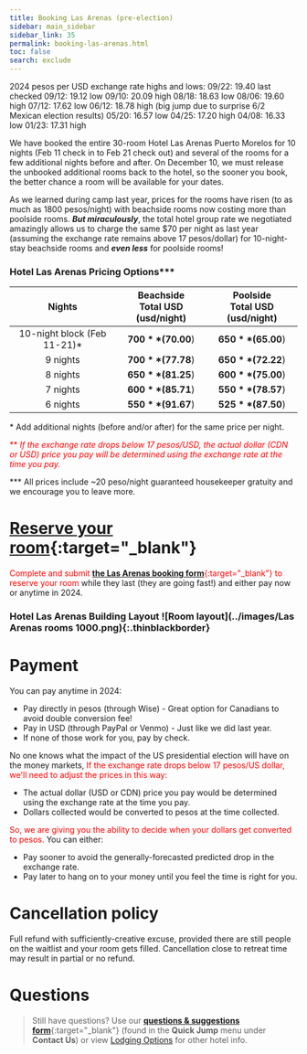 ```yaml
---
title: Booking Las Arenas (pre-election)
sidebar: main_sidebar
sidebar_link: 35
permalink: booking-las-arenas.html
toc: false
search: exclude
---
```


2024 pesos per USD exchange rate highs and lows:
09/22: 19.40 last checked
09/12: 19.12 low
09/10: 20.09 high
08/18: 18.63 low
08/06: 19.60 high
07/12: 17.62 low
06/12: 18.78 high (big jump due to surprise 6/2 Mexican election results)
05/20: 16.57 low
04/25: 17.20 high
04/08: 16.33 low
01/23: 17.31 high

We have booked the entire 30-room Hotel Las Arenas Puerto Morelos for 10 nights (Feb 11 check in to Feb 21 check out) and several of the rooms for a few additional nights before and after. On December 10, we must release the unbooked additional rooms back to the hotel, so the sooner you book, the better chance a room will be available for your dates.

As we learned during camp last year, prices for the rooms have risen (to as much as 1800 pesos/night) with beachside rooms now costing more than poolside rooms. ***But miraculously***, the total hotel group rate we negotiated amazingly allows us to charge the same $70 per night as last year (assuming the exchange rate remains above 17 pesos/dollar) for 10-night-stay beachside rooms and ***even less*** for poolside rooms!

### Hotel Las Arenas Pricing Options***

| Nights | Beachside<br>Total USD (usd/night) | Poolside<br>Total USD (usd/night) |
| :--------------------------------------------------------: | :----------------------------------: | :----------------------------------: |
| 10-night block (Feb 11-21)* |            **$700** ($70.00<span style="color:red">**</span>)            | **$650** ($65.00<span style="color:red">**</span>) |
| 9 nights                                                |            **$700** ($77.78<span style="color:red">**</span>)            | **$650** ($72.22<span style="color:red">**</span>) |
| 8 nights                                                |            **$650** ($81.25<span style="color:red">**</span>)            | **$600** ($75.00<span style="color:red">**</span>) |
| 7 nights                                                |            **$600** ($85.71<span style="color:red">**</span>)            | **$550** ($78.57<span style="color:red">**</span>) |
| 6 nights                                                |            **$550** ($91.67<span style="color:red">**</span>)            | **$525** ($87.50<span style="color:red">**</span>) |

<!-- \* Add up to 10 additional nights (before and/or after) for the same price per night. Additional discount available for 21+ nights.-->
\* Add additional nights (before and/or after) for the same price per night.

<span style="color:red">\** *If the exchange rate drops below 17 pesos/USD, the actual dollar (CDN or USD) price you pay will be determined using the exchange rate at the time you pay.*</span>

\*\*\* All prices include ~20 peso/night guaranteed housekeeper gratuity and we encourage you to leave more.

# [Reserve your room](https://docs.google.com/forms/d/e/1FAIpQLSct3SrTHl76pMYcZ5z9-eWdLCjCXzf4igqfVk689qA42YuyWA/viewform){:target="_blank"}
<span style="color:red">Complete and submit [**the Las Arenas booking form**](https://docs.google.com/forms/d/e/1FAIpQLSct3SrTHl76pMYcZ5z9-eWdLCjCXzf4igqfVk689qA42YuyWA/viewform){:target="_blank"} to reserve your room</span> while they last (they are going fast!) and either pay now or anytime in 2024.

<!-- Keep next heading and image on one to lessen vertical spacing -->
### Hotel Las Arenas Building Layout ![Room layout](../images/Las Arenas rooms 1000.png){:.thinblackborder}

# Payment

You can pay anytime in 2024:

* Pay directly in pesos (through Wise) - Great option for Canadians to avoid double conversion fee!
* Pay in USD (through PayPal or Venmo) - Just like we did last year.
* If none of those work for you, pay by check.

No one knows what the impact of the US presidential election will have on the money markets, <span style="color:red">If the exchange rate drops below 17 pesos/US dollar, we'll need to adjust the prices in this way:</span>

- The actual dollar (USD or CDN) price you pay would be determined using the exchange rate at the time you pay.
- Dollars collected would be converted to pesos at the time collected.

<span style="color:red">So, we are giving you the ability to decide when your dollars get converted to pesos.</span> You can either:

- Pay sooner to avoid the generally-forecasted predicted drop in the exchange rate.
- Pay later to hang on to your money until you feel the time is right for you.

# Cancellation policy

Full refund with sufficiently-creative excuse, provided there are still people on the waitlist and your room gets filled. Cancellation close to retreat time may result in partial or no refund.

# Questions

> Still have questions? Use our [**questions & suggestions form**](https://docs.google.com/forms/d/e/1FAIpQLSeKsY-e9iy44578E1ijjs_g5Bwi1gZCuW439N1bOBlL76U5qg/viewform){:target="_blank"} (found in the **Quick Jump** menu under **Contact Us**) or view [Lodging Options](lodging-options.md) for other hotel info.